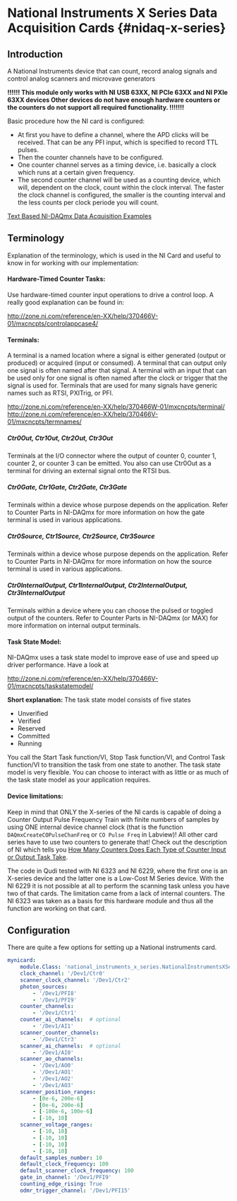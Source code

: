 # National Instruments X Series Data Acquisition Cards {#nidaq-x-series}

## Introduction
A National Instruments device that can count, record analog signals and control analog scanners 
and microvave generators

**!!!!!! 
This module only works with NI USB 63XX, NI PCIe 63XX and NI PXIe 63XX devices
Other devices do not have enough hardware counters or the counters do not support
all required functionality.
!!!!!!!**

Basic procedure how the NI card is configured:
  * At first you have to define a channel, where the APD clicks will be
    received. That can be any PFI input, which is specified to record TTL
    pulses.
  * Then the counter channels have to be configured.
  * One counter channel serves as a timing device, i.e. basically a clock
    which runs at a certain given frequency.
  * The second counter channel will be used as a counting device,
    which will, dependent on the clock, count within the clock interval. The faster
    the clock channel is configured, the smaller is the counting
    interval and the less counts per clock periode you will count.

[Text Based NI-DAQmx Data Acquisition Examples](http://www.ni.com/example/6999/en/#ANSIC)

## Terminology

Explanation of the terminology, which is used in the NI Card and useful to
know in for working with our implementation:

#### Hardware-Timed Counter Tasks:

Use hardware-timed counter input operations to drive a control loop. A
really good explanation can be found in:

http://zone.ni.com/reference/en-XX/help/370466V-01/mxcncpts/controlappcase4/

#### Terminals:

A terminal is a named location where a signal is either generated
(output or produced) or acquired (input or consumed). A terminal that
can output only one signal is often named after that signal. A terminal
with an input that can be used only for one signal is often named after
the clock or trigger that the signal is used for. Terminals that are
used for many signals have generic names such as RTSI, PXITrig, or PFI.

http://zone.ni.com/reference/en-XX/help/370466W-01/mxcncpts/terminal/
http://zone.ni.com/reference/en-XX/help/370466V-01/mxcncpts/termnames/

##### Ctr0Out, Ctr1Out, Ctr2Out, Ctr3Out
Terminals at the I/O connector where the output of counter 0,
counter 1, counter 2, or counter 3 can be emitted. You also can use
Ctr0Out as a terminal for driving an external signal onto the RTSI bus.

##### Ctr0Gate, Ctr1Gate, Ctr2Gate, Ctr3Gate
Terminals within a device whose purpose depends on the application.
Refer to Counter Parts in NI-DAQmx for more information on how the gate
terminal is used in various applications.

##### Ctr0Source, Ctr1Source, Ctr2Source, Ctr3Source
Terminals within a device whose purpose depends on the application.
Refer to Counter Parts in NI-DAQmx for more information on how the
source terminal is used in various applications.

##### Ctr0InternalOutput, Ctr1InternalOutput, Ctr2InternalOutput, Ctr3InternalOutput
Terminals within a device where you can choose the pulsed or toggled
output of the counters. Refer to Counter Parts in NI-DAQmx (or MAX)
for more information on internal output terminals.

#### Task State Model:
NI-DAQmx uses a task state model to improve ease of use and speed up
driver performance. Have a look at

http://zone.ni.com/reference/en-XX/help/370466V-01/mxcncpts/taskstatemodel/

**Short explanation:**
The task state model consists of five states
  * Unverified
  * Verified
  * Reserved
  * Committed
  * Running
  
You call the Start Task function/VI, Stop Task function/VI, and
Control Task function/VI to transition the task from one state to
another. The task state model is very flexible. You can choose to
interact with as little or as much of the task state model as your
application requires.

#### Device limitations:
Keep in mind that ONLY the X-series of the NI cards is capable of doing
a Counter Output Pulse Frequency Train with finite numbers of samples
by using ONE internal device channel clock (that is the function
`DAQmxCreateCOPulseChanFreq` or `CO Pulse Freq` in Labview)! All other card
series have to use two counters to generate that!
Check out the description of NI which tells you 
[How Many Counters Does Each Type of Counter Input or Output Task Take](http://digital.ni.com/public.nsf/allkb/9D1780F448D10F4686257590007B15A8).

The code in Qudi tested with NI 6323 and NI 6229, where the first one is
an X-series device and the latter one is a Low-Cost M Series device.
With the NI 6229 it is not possible at all to perform the scanning
task unless you have two of that cards. The limitation came from a lack
of internal counters.
The NI 6323 was taken as a basis for this hardware module and thus all
the function are working on that card.
 
## Configuration

There are quite a few options for setting up a National instruments card.

````yaml
mynicard:
    module.Class: 'national_instruments_x_series.NationalInstrumentsXSeries'
    clock_channel: '/Dev1/Ctr0'
    scanner_clock_channel: '/Dev1/Ctr2'
    photon_sources:
        - '/Dev1/PFI8'
        - '/Dev1/PFI9'
    counter_channels:
        - '/Dev1/Ctr1'
    counter_ai_channels:  # optional
        - '/Dev1/AI1'
    scanner_counter_channels:
        - '/Dev1/Ctr3'
    scanner_ai_channels:  # optional
        - '/Dev1/AI0'
    scanner_ao_channels:
        - '/Dev1/AO0'
        - '/Dev1/AO1'
        - '/Dev1/AO2'
        - '/Dev1/AO3'
    scanner_position_ranges:
        - [0e-6, 200e-6]
        - [0e-6, 200e-6]
        - [-100e-6, 100e-6]
        - [-10, 10]
    scanner_voltage_ranges:
        - [-10, 10]
        - [-10, 10]
        - [-10, 10]
        - [-10, 10]
    default_samples_number: 10
    default_clock_frequency: 100
    default_scanner_clock_frequency: 100
    gate_in_channel: '/Dev1/PFI9'
    counting_edge_rising: True
    odmr_trigger_channel: '/Dev1/PFI15'
````

